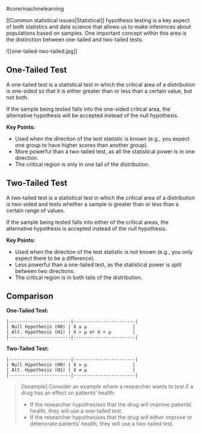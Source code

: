 #core/machinelearning

[[Common statistical issues|Statistical]] hypothesis testing is a key aspect of both statistics and data science that allows us to make inferences about populations based on samples. One important concept within this area is the distinction between one-tailed and two-tailed tests.

![[one-tailed-two-tailed.jpg]]

## One-Tailed Test

A one-tailed test is a statistical test in which the critical area of a distribution is one-sided so that it is either greater than or less than a certain value, but not both.

If the sample being tested falls into the one-sided critical area, the alternative hypothesis will be accepted instead of the null hypothesis.

**Key Points:**
- Used when the direction of the test statistic is known (e.g., you expect one group to have higher scores than another group).
- More powerful than a two-tailed test, as all the statistical power is in one direction.
- The critical region is only in one tail of the distribution.

## Two-Tailed Test

A two-tailed test is a statistical test in which the critical area of a distribution is two-sided and tests whether a sample is greater than or less than a certain range of values.

If the sample being tested falls into either of the critical areas, the alternative hypothesis is accepted instead of the null hypothesis.

**Key Points:**
- Used when the direction of the test statistic is not known (e.g., you only expect there to be a difference).
- Less powerful than a one-tailed test, as the statistical power is split between two directions.
- The critical region is in both tails of the distribution.

## Comparison

**One-Tailed Test:**

```
|-----------------------|-----------------------|
| Null Hypothesis (H0) | X ≤ μ                 |
| Alt. Hypothesis (H1) | X > μ or X < μ        |
|-----------------------|-----------------------|
```

**Two-Tailed Test:**

```
|-----------------------|-----------------------|
| Null Hypothesis (H0) | X = μ                 |
| Alt. Hypothesis (H1) | X ≠ μ                 |
|-----------------------|-----------------------|
```

> [!example]
> Consider an example where a researcher wants to test if a drug has an effect on patients’ health:
> - If the researcher hypothesises that the drug will improve patients’ health, they will use a one-tailed test.
> - If the researcher hypothesises that the drug will either improve or deteriorate patients’ health, they will use a two-tailed test.
